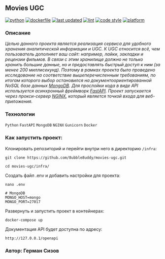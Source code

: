 ## Movies UGC

[![python](https://img.shields.io/static/v1?label=python&message=3.8%20|%203.9%20|%203.10&color=informational)](https://github.com/8ubble8uddy/movies-ugc/actions/workflows/main.yml)
[![dockerfile](https://img.shields.io/static/v1?label=dockerfile&message=published&color=2CB3E8)](https://hub.docker.com/r/8ubble8uddy/ugc_api)
[![last updated](https://img.shields.io/static/v1?label=last%20updated&message=february%202023&color=yellow)](https://img.shields.io/static/v1?label=last%20updated&message=february%202022&color=yellow)
[![lint](https://img.shields.io/static/v1?label=lint&message=flake8%20|%20mypy&color=brightgreen)](https://github.com/8ubble8uddy/movies-ugc/actions/workflows/main.yml)
[![code style](https://img.shields.io/static/v1?label=code%20style&message=WPS&color=orange)](https://wemake-python-styleguide.readthedocs.io/en/latest/)
[![platform](https://img.shields.io/static/v1?label=platform&message=linux%20|%20macos&color=inactive)](https://github.com/8ubble8uddy/movies-ugc/actions/workflows/main.yml)

### **Описание**

_Целью данного проекта является реализация сервиса для удобного хранения аналитической информации и UGC. К UGC относится всё, чем пользователь дополняет ваш сайт: например, лайки, закладки и рецензии фильмов. В связи с этим хранилище должно не только хранить большие данные, но и предоставлять быстрый доступ к ним (за менее 200 миллисекунд). Поэтому в рамках проекта было проведено исследование на соответствие вышеперечисленным требованиям, по итогам которого выбор остановился на документоориентированной NoSQL базе данных [MongoDB](https://www.mongodb.com). Для прослойки кода в виде API используется асинхронный фреймворк [FastAPI](https://fastapi.tiangolo.com). Проект запускается через прокси-сервер [NGINX](https://nginx.org), который является точкой входа для веб-приложения._

### **Технологии**

```Python``` ```FastAPI``` ```MongoDB``` ```NGINX``` ```Gunicorn``` ```Docker```

### **Как запустить проект:**

Клонировать репозиторий и перейти внутри него в директорию ```/infra```:
```
git clone https://github.com/8ubble8uddy/movies-ugc.git
```
```
cd movies-ugc/infra/
```

Создать файл .env и добавить настройки для проекта:
```
nano .env
```
```
# MongoDB
MONGO_HOST=mongo
MONGO_PORT=27017
```

Развернуть и запустить проект в контейнерах:
```
docker-compose up
```

Документация API будет доступна по адресу:
```
http://127.0.0.1/openapi
```

### Автор: Герман Сизов